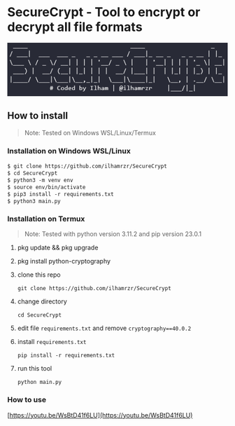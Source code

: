 # SecureCrypt - Tool to encrypt or decrypt all file formats



![SecureCrypt](https://raw.githubusercontent.com/ilhamrzr/SecureCrypt/main/static/SecureCrypt.png)

## How to install

> Note: Tested on Windows WSL/Linux/Termux

### Installation on Windows WSL/Linux

```
$ git clone https://github.com/ilhamrzr/SecureCrypt
$ cd SecureCrypt
$ python3 -m venv env
$ source env/bin/activate
$ pip3 install -r requirements.txt
$ python3 main.py
```

### Installation on Termux

> Note: Tested with python version 3.11.2 and pip version 23.0.1

1. pkg update && pkg upgrade

2. pkg install python-cryptography

3. clone this repo

   ``````
   git clone https://github.com/ilhamrzr/SecureCrypt
   ``````

4. change directory

   ``````
   cd SecureCrypt
   ``````

5. edit file `requirements.txt` and remove `cryptography==40.0.2`

6. install `requirements.txt`

   ``````
   pip install -r requirements.txt
   ``````

7. run this tool

   ``````
   python main.py
   ``````

### How to use

[https://youtu.be/WsBtD41f6LU](https://youtu.be/WsBtD41f6LU)
